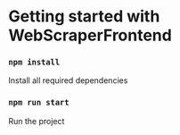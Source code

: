 # Getting started with WebScraperFrontend

### `npm install`
Install all required dependencies

### `npm run start`
Run the project
